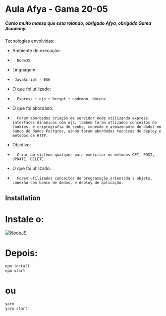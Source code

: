 # Aula Afya - Gama 20-05


##### Curso muito massa que esta rolando, obrigado Afya, obrigado Gama Academy.

Tecnologias envolvidas:
- Ambiente de execução:
-       NodeJS
- Linguagem: 
-      JavaScript - ES6
- O que foi utilizado:
-       Express + ejs + bcrypt + nodemon, dotenv
- O que foi abordado:
-       Foram abordados criação de servidor node utilizando express, interfaces dinamicas com ejs, tambem foram utlizados conceitos de Cookies, e criptografia de senha, conexão e armazenamto de dados em banco de dados Postgres, ainda foram abordadas tecnicas de deploy e metodos de HTTP.
- Objetivo:
-       Criar um sistema qualquer para exercitar os metodos GET, POST, UPDATE, DELETE.
- O que foi utilizado:
-       Foram utilizados conceitos de programação orientada a objeto, conexão com banco de dados, e deploy de aplicação.

## Installation 
# Instale o:
[![NodeJS](https://cdn.iconscout.com/icon/free/png-256/node-js-1-1174935.png)](https://nodejs.org/en/download/)

# Depois:

```sh
npm install
npm start 
```
# ou
```sh
yarn
yarn start 
```
